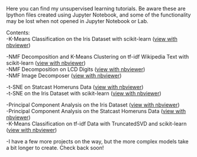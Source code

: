 

Here you can find my unsupervised learning tutorials. Be aware these are Ipython files created using Jupyter Notebook, 
and some of the functionality may be lost when not opened in Jupyter Notebook or Lab.

Contents:<br />
  -K-Means Classification on the Iris Dataset with scikit-learn ([view with nbviewer](https://nbviewer.jupyter.org/github/chrisman1015/Unsupervised-Learning/blob/master/K-Means%20Classification%20on%20the%20Iris%20Dataset%20with%20scikit-learn/K-Means%20Classification%20on%20the%20Iris%20Dataset%20with%20scikit-learn.ipynb)) <br />
  
  -NMF Decomposition and K-Means Clustering on tf-idf Wikipedia Text with scikit-learn ([view with nbviewer](https://nbviewer.jupyter.org/github/chrisman1015/Unsupervised-Learning/blob/master/NMF%20Decomposition%20and%20K-Means%20Clustering%20on%20tf-idf%20Wikipedia%20Text%20with%20scikit-learn/NMF%20Decomposition%20and%20K-Means%20Clustering%20on%20tf-idf%20Wikipedia%20Text%20with%20scikit-learn.ipynb)) <br />
  -NMF Decomposition on LCD Digits ([view with nbviewer](https://nbviewer.jupyter.org/github/chrisman1015/Unsupervised-Learning/blob/master/NMF%20Decomposition%20on%20LCD%20Digits/NMF%20Decomposition%20on%20LCD%20Digits.ipynb)) <br />
  -NMF Image Decomposer ([view with nbviewer](https://nbviewer.jupyter.org/github/chrisman1015/Unsupervised-Learning/blob/master/NMF%20Image%20Decomposer/NMF%20Image%20Decomposer.ipynb)) <br />
  
  -t-SNE on Statcast Homeruns Data ([view with nbviewer](https://nbviewer.jupyter.org/github/chrisman1015/Unsupervised-Learning/blob/master/t-SNE%20on%20Statcast%20Homeruns%20Data/t-SNE%20on%20Statcast%20Homeruns%20Data.ipynb)) <br />
  -t-SNE on the Iris Dataset with scikit-learn ([view with nbviewer](https://nbviewer.jupyter.org/github/chrisman1015/Unsupervised-Learning/blob/master/t-SNE%20on%20the%20Iris%20Dataset%20with%20scikit-learn/t-SNE%20classification%20on%20the%20Iris%20Dataset%20with%20scikit-learn.ipynb)) <br />
  

   -Principal Component Analysis on the Iris Dataset ([view with nbviewer](https://nbviewer.jupyter.org/github/chrisman1015/Unsupervised-Learning/blob/master/PCA%20on%20the%20Iris%20Dataset%20with%20scikit-learn/Principal%20Component%20Analysis.ipynb)) <br />
   -Principal Component Analysis on the Statcast Homeruns Data ([view with nbviewer](https://nbviewer.jupyter.org/github/chrisman1015/Unsupervised-Learning/blob/master/PCA%20on%20Statcast%20Homeruns%20Data/PCA%20on%20Statcast%20Homeruns%20Data.ipynb)) <br />
   -K-Means Classification on tf-idf Data with TruncatedSVD and scikit-learn ([view with nbviewer](https://nbviewer.jupyter.org/github/chrisman1015/Unsupervised-Learning/blob/master/PCA%20and%20K-Means%20Classification%20on%20tf-idf%20Data%20with%20scikit-learn/PCA%20and%20K-Means%20Classification%20on%20tf-idf%20Data%20with%20scikit-learn.ipynb)) <br />
   
  -I have a few more projects on the way, but the more complex models take a bit longer to create. Check back soon!
